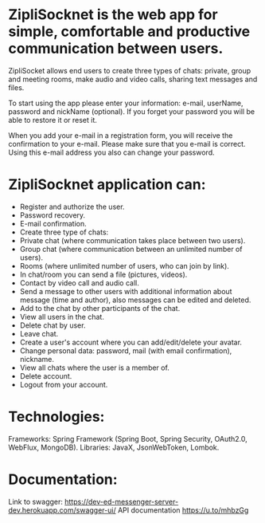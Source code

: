 # ZipliSocknet is the web app for simple, comfortable and productive communication between users.

ZipliSocket allows end users to create three types of chats: private, group and meeting rooms, make audio and video calls, sharing text messages and files.

To start using the app please enter your information: e-mail, userName, password and nickName (optional).
If you forget your password you will be able to restore it or reset it.

When you add your e-mail in a registration form, you will receive the confirmation to your e-mail.  Please make sure that you e-mail is correct. Using this e-mail address you also can change your password.

# ZipliSocknet application can:

- Register and authorize the user.
- Password recovery.
- E-mail confirmation.
- Create three type of chats:
- Private chat (where communication takes place between two users).
- Group chat (where communication between an unlimited number of users).
- Rooms (where unlimited number of users, who can join by link).
- In chat/room you can send a file (pictures, videos).
- Contact by video call and audio call.
- Send a message to other users with additional information about message (time and author), also messages can be edited and deleted.
- Add to the chat by other participants of the chat.
- View all users in the chat.
- Delete chat by user.
- Leave chat.
- Create a user's account where you can add/edit/delete your avatar.
- Change personal data: password, mail (with email confirmation), nickname.
- View all chats where the user is a member of.
- Delete account.
- Logout from your account.

# Technologies:

Frameworks: Spring Framework (Spring Boot, Spring Security, OAuth2.0, WebFlux, MongoDB).
Libraries: JavaX, JsonWebToken, Lombok.

# Documentation:

Link to swagger: https://dev-ed-messenger-server-dev.herokuapp.com/swagger-ui/ 
API documentation https://u.to/mhbzGg
